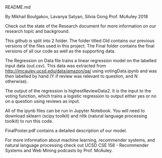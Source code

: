 README.md

By Mikhail Boulgakov, Lavanya Satyan, Silvia Gong
Prof. McAuley
2018

Check out the state of the Research document for more information on our
research topic and background.

This github is split into 2 folder. The folder titled Old contains our previous
versions of the files used in this project. The Final folder contains the final
versions of all our code as well as the supporting data. 

The Regression on Data file trains a linear regression model on the labelled 
input data (out.csv). This data was extracted from 
http://jmcauley.ucsd.edu/data/amazon/qa/ using votingData.ipynb and was then 
labelled by hand (Y if review was relevant to question, and N otherwise).

The output of the regression is highestReviewData2. It is the input to the
voting function, which trains a logistic regression to output either yes or no
on a question using reviews as input.

All of the ipynb files can be run in Jupyter Notebook. You will need to
download sklearn (scipy toolkit) and nltk (natural language processing toolkit)
to run this code.

FinalPoster.pdf contains a detailed description of our model.

For more information about machine learning, recommender systems, and natural
language processing check out UCSD CSE 158 - Recommender Systems and Web Mining
podcasts by Prof. McAuley.